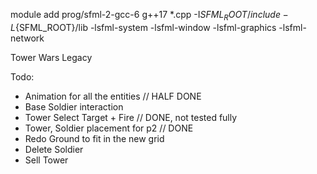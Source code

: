 module add prog/sfml-2-gcc-6
g++17 *.cpp -I${SFML_ROOT}/include -L${SFML_ROOT}/lib -lsfml-system -lsfml-window -lsfml-graphics -lsfml-network

Tower Wars Legacy



 Todo: 
-	Animation for all the entities   // HALF DONE
-	Base Soldier interaction        
-	Tower Select Target + Fire       // DONE, not tested fully
-	Tower, Soldier placement for p2  // DONE
-	Redo Ground to fit in the new grid 
-	Delete Soldier                   
-	Sell Tower
	
